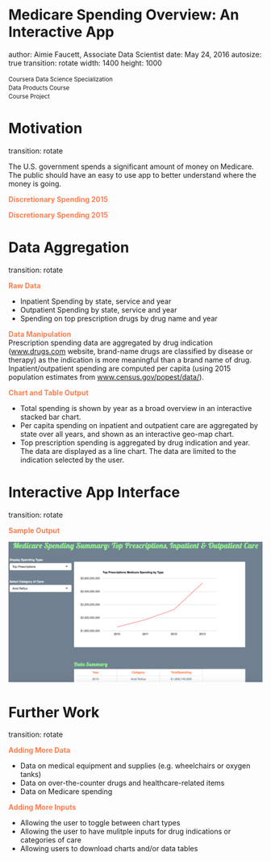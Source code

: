<style>

.chartHeader {

  font-weight: bold;
  color: coral;
}

</style>

Medicare Spending Overview: An Interactive App
========================================================
author: Aimie Faucett, Associate Data Scientist
date: May 24, 2016
autosize: true
transition: rotate
width: 1400
height: 1000

<small>
Coursera Data Science Specialization <br/>
Data Products Course <br/>
Course Project
</small>

</span>

Motivation
========================================================
transition: rotate

The U.S. government spends a significant amount of money on Medicare. The public should have an easy to use app to better understand where the money is going.

<p class='chartHeader'> Discretionary Spending 2015 </p>
<!-- PieChart generated in R 3.2.4 by googleVis 0.5.10 package -->
<!-- Tue May 24 20:09:01 2016 -->


<!-- jsHeader -->
<script type="text/javascript">
 
// jsData 
function gvisDataPieChartIDc397fa2e880 () {
var data = new google.visualization.DataTable();
var datajson =
[
 [
 "Social Security, Unemployment & Labor",
29.1 
],
[
 "Transportation",
26.3 
],
[
 "Food & Agriculture",
13.1 
],
[
 "Military",
598.5 
],
[
 "Government",
72.9 
],
[
 "Education",
70 
],
[
 "Medicare & Health",
66 
],
[
 "Veteran Benefits",
65.3 
],
[
 "Housing & Community",
63.2 
],
[
 "International Affairs",
40.9 
],
[
 "Energy & Environment",
39.1 
],
[
 "Science",
29.7 
] 
];
data.addColumn('string','Item');
data.addColumn('number','Spending');
data.addRows(datajson);
return(data);
}
 
// jsDrawChart
function drawChartPieChartIDc397fa2e880() {
var data = gvisDataPieChartIDc397fa2e880();
var options = {};
options["allowHtml"] = true;
options["legend"] = {position: 'labeled'};

    var chart = new google.visualization.PieChart(
    document.getElementById('PieChartIDc397fa2e880')
    );
    chart.draw(data,options);
    

}
  
 
// jsDisplayChart
(function() {
var pkgs = window.__gvisPackages = window.__gvisPackages || [];
var callbacks = window.__gvisCallbacks = window.__gvisCallbacks || [];
var chartid = "corechart";
  
// Manually see if chartid is in pkgs (not all browsers support Array.indexOf)
var i, newPackage = true;
for (i = 0; newPackage && i < pkgs.length; i++) {
if (pkgs[i] === chartid)
newPackage = false;
}
if (newPackage)
  pkgs.push(chartid);
  
// Add the drawChart function to the global list of callbacks
callbacks.push(drawChartPieChartIDc397fa2e880);
})();
function displayChartPieChartIDc397fa2e880() {
  var pkgs = window.__gvisPackages = window.__gvisPackages || [];
  var callbacks = window.__gvisCallbacks = window.__gvisCallbacks || [];
  window.clearTimeout(window.__gvisLoad);
  // The timeout is set to 100 because otherwise the container div we are
  // targeting might not be part of the document yet
  window.__gvisLoad = setTimeout(function() {
  var pkgCount = pkgs.length;
  google.load("visualization", "1", { packages:pkgs, callback: function() {
  if (pkgCount != pkgs.length) {
  // Race condition where another setTimeout call snuck in after us; if
  // that call added a package, we must not shift its callback
  return;
}
while (callbacks.length > 0)
callbacks.shift()();
} });
}, 100);
}
 
// jsFooter
</script>
 
<!-- jsChart -->  
<script type="text/javascript" src="https://www.google.com/jsapi?callback=displayChartPieChartIDc397fa2e880"></script>
 
<!-- divChart -->
  
<div id="PieChartIDc397fa2e880" 
  style="width: 500; height: automatic;">
</div>

<p class='chartHeader'> Discretionary Spending 2015 </p>
<!-- PieChart generated in R 3.2.4 by googleVis 0.5.10 package -->
<!-- Tue May 24 20:09:01 2016 -->


<!-- jsHeader -->
<script type="text/javascript">
 
// jsData 
function gvisDataPieChartIDc397cd3dcb2 () {
var data = new google.visualization.DataTable();
var datajson =
[
 [
 "Social Security, Unemployment & Labor",
1246.6 
],
[
 "Medicare & Health",
985.7 
],
[
 "Food & Agriculture",
122.6 
],
[
 "Veteran Benefits",
95.3 
],
[
 "Transportation",
58.7 
],
[
 "Other",
58.2 
] 
];
data.addColumn('string','Item');
data.addColumn('number','Spending');
data.addRows(datajson);
return(data);
}
 
// jsDrawChart
function drawChartPieChartIDc397cd3dcb2() {
var data = gvisDataPieChartIDc397cd3dcb2();
var options = {};
options["allowHtml"] = true;
options["legend"] = {position: 'labeled'};

    var chart = new google.visualization.PieChart(
    document.getElementById('PieChartIDc397cd3dcb2')
    );
    chart.draw(data,options);
    

}
  
 
// jsDisplayChart
(function() {
var pkgs = window.__gvisPackages = window.__gvisPackages || [];
var callbacks = window.__gvisCallbacks = window.__gvisCallbacks || [];
var chartid = "corechart";
  
// Manually see if chartid is in pkgs (not all browsers support Array.indexOf)
var i, newPackage = true;
for (i = 0; newPackage && i < pkgs.length; i++) {
if (pkgs[i] === chartid)
newPackage = false;
}
if (newPackage)
  pkgs.push(chartid);
  
// Add the drawChart function to the global list of callbacks
callbacks.push(drawChartPieChartIDc397cd3dcb2);
})();
function displayChartPieChartIDc397cd3dcb2() {
  var pkgs = window.__gvisPackages = window.__gvisPackages || [];
  var callbacks = window.__gvisCallbacks = window.__gvisCallbacks || [];
  window.clearTimeout(window.__gvisLoad);
  // The timeout is set to 100 because otherwise the container div we are
  // targeting might not be part of the document yet
  window.__gvisLoad = setTimeout(function() {
  var pkgCount = pkgs.length;
  google.load("visualization", "1", { packages:pkgs, callback: function() {
  if (pkgCount != pkgs.length) {
  // Race condition where another setTimeout call snuck in after us; if
  // that call added a package, we must not shift its callback
  return;
}
while (callbacks.length > 0)
callbacks.shift()();
} });
}, 100);
}
 
// jsFooter
</script>
 
<!-- jsChart -->  
<script type="text/javascript" src="https://www.google.com/jsapi?callback=displayChartPieChartIDc397cd3dcb2"></script>
 
<!-- divChart -->
  
<div id="PieChartIDc397cd3dcb2" 
  style="width: 500; height: automatic;">
</div>

Data Aggregation
========================================================
transition: rotate

<span class='chartHeader'> Raw Data </span> <br/>
- Inpatient Spending by state, service and year
- Outpatient Spending by state, service and year
- Spending on top prescription drugs by drug name and year

<span class='chartHeader'> Data Manipulation </span> <br/>
Prescription spending data are aggregated by drug indication (www.drugs.com website, brand-name drugs are classified by disease or therapy) as the indication is more meaningful than a brand name of drug. Inpatient/outpatient spending are computed per capita (using 2015 population estimates from www.census.gov/popest/data/).

<span class='chartHeader'> Chart and Table Output </span> <br/>
- Total spending is shown by year as a broad overview in an interactive stacked bar chart.
- Per capita spending on inpatient and outpatient care are aggregated by state over all years, and shown as an interactive geo-map chart.
- Top prescription spending is aggregated by drug indication and year. The data are displayed as a line chart. The data are limited to the indication selected by the user.

Interactive App Interface
========================================================
transition: rotate

<span class='chartHeader'> Sample Output </span> <br/>

<img src='img/screenshot.png'>


Further Work
========================================================
transition: rotate

<span class='chartHeader'> Adding More Data </span> <br/>
- Data on medical equipment and supplies (e.g. wheelchairs or oxygen tanks)
- Data on over-the-counter drugs and healthcare-related items
- Data on Medicare spending

<span class='chartHeader'> Adding More Inputs </span> <br/>
- Allowing the user to toggle between chart types
- Allowing the user to have mulitple inputs for drug indications or categories of care
- Allowing users to download charts and/or data tables

